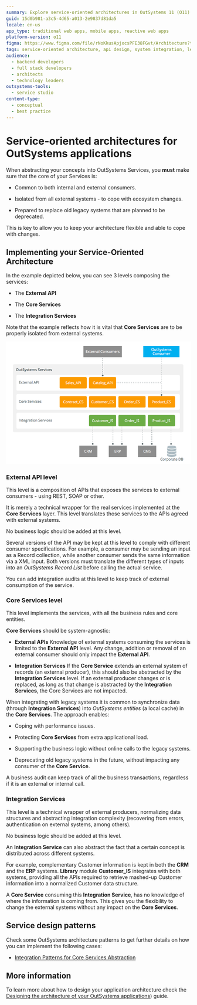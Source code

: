 ```yaml
---
summary: Explore service-oriented architectures in OutSystems 11 (O11) for robust, flexible application development.
guid: 15d0b981-a3c5-4d65-a013-2e9837d81da5
locale: en-us
app_type: traditional web apps, mobile apps, reactive web apps
platform-version: o11
figma: https://www.figma.com/file/rNoKkusApjxcsPFE38FGvt/Architecture?type=design&node-id=1343%3A628&mode=design&t=PRLoJ75Xb7DcRPoX-1
tags: service-oriented architecture, api design, system integration, legacy system migration
audience:
  - backend developers
  - full stack developers
  - architects
  - technology leaders
outsystems-tools:
  - service studio
content-type:
  - conceptual
  - best practice
---
```

# Service-oriented architectures for OutSystems applications

When abstracting your concepts into OutSystems Services, you **must** make sure that the core of your Services is:

* Common to both internal and external consumers.

* Isolated from all external systems - to cope with ecosystem changes.

* Prepared to replace old legacy systems that are planned to be deprecated.

This is key to allow you to keep your architecture flexible and able to cope with changes.

## Implementing your Service-Oriented Architecture

In the example depicted below, you can see 3 levels composing the services:

* The **External API**

* The **Core Services**

* The **Integration Services**

Note that the example reflects how it is vital that **Core Services** are to be properly isolated from external systems.

![Diagram illustrating the layers of Service-Oriented Architecture in OutSystems, including External API, Core Services, and Integration Services, with connections to external consumers and systems like CRM, ERP, and CMS.](images/Service-Oriented-Architectures-for-OutSystems-applications_0.png "Service-Oriented Architecture Layers Diagram")

### External API level

This level is a composition of APIs that exposes the services to external consumers - using REST, SOAP or other.

It is merely a technical wrapper for the real services implemented at the **Core Services** layer. This level translates those services to the APIs agreed with external systems.

<div class="warning" markdown="1">

No business logic should be added at this level.

</div>

Several versions of the API may be kept at this level to comply with different consumer specifications. For example, a consumer may be sending an input as a Record collection, while another consumer sends the same information via a XML input. Both versions must translate the different types of inputs into an *OutSystems Record List* before calling the actual service.

You can add integration audits at this level to keep track of external consumption of the service.

### Core Services level

This level implements the services, with all the business rules and core entities.

**Core Services** should be system-agnostic: 

* **External APIs**
Knowledge of external systems consuming the services is limited to the **External API** level. Any change, addition or removal of an external consumer should only impact the **External API**.
 

* **Integration Services**
If the **Core Service** extends an external system of records (an external producer), this should also be abstracted by the **Integration Services** level. If an external producer changes or is replaced, as long as that change is abstracted by the **Integration Services**, the Core Services are not impacted.

When integrating with legacy systems it is common to synchronize data (through **Integration Services**) into *OutSystems entities* (a local cache) in the **Core Services**. The approach enables:

* Coping with performance issues.

* Protecting **Core Services** from extra applicational load.

* Supporting the business logic without online calls to the legacy systems.

* Deprecating old legacy systems in the future, without impacting any consumer of the **Core Service**.

A business audit can keep track of all the business transactions, regardless if it is an external or internal call.

### Integration Services

This level is a technical wrapper of external producers, normalizing data structures and abstracting integration complexity (recovering from errors, authentication on external systems, among others).

<div class="warning" markdown="1">

No business logic should be added at this level.

</div>

An **Integration Service** can also abstract the fact that a certain concept is distributed across different systems.

For example, complementary Customer information is kept in both the **CRM** and the **ERP** systems. **Library** module **Customer_IS** integrates with both systems, providing all the APIs required to retrieve mashed-up Customer information into a normalized Customer data structure.

A **Core Service** consuming this **Integration Service**, has no knowledge of where the information is coming from. This gives you the flexibility to change the external systems without any impact on the **Core Services**.

## Service design patterns

Check some OutSystems architecture patterns to get further details on how you can implement the following cases:

* [Integration Patterns for Core Services Abstraction](05-integration-patterns.md)

## More information

To learn more about how to design your application architecture check the [Designing the architecture of your OutSystems applications](intro.md)) guide.

